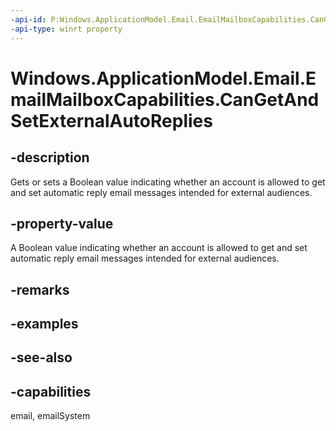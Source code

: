 ```yaml
---
-api-id: P:Windows.ApplicationModel.Email.EmailMailboxCapabilities.CanGetAndSetExternalAutoReplies
-api-type: winrt property
---
```


<!-- Property syntax
public bool CanGetAndSetExternalAutoReplies { get;  set; }
-->

# Windows.ApplicationModel.Email.EmailMailboxCapabilities.CanGetAndSetExternalAutoReplies

## -description
Gets or sets a Boolean value indicating whether an account is allowed to get and set automatic reply email messages intended for external audiences.

## -property-value
A Boolean value indicating whether an account is allowed to get and set automatic reply email messages intended for external audiences.

## -remarks

## -examples

## -see-also

## -capabilities
email, emailSystem
